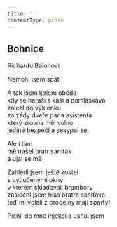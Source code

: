 ```yaml
---
title: ''
contentType: prose
---
```


## Bohnice

Richardu Balonovi

Nemohl jsem spát

A tak jsem kolem oběda  
kdy se haraší s kaší a pomlaskává  
zalezl do výklenku  
za zády dveře pana asistenta  
který zrovna měl volno  
jediné bezpečí a sesypal se

Ale i tam  
mě našel bratr saniťák  
a ujal se mě

Zahlédl jsem ještě kostel  
s vytlučenými okny  
v kterém skladovali brambory  
zaslechl jsem hlas bratra saniťáka:  
teď mi volali z prodejny mají sparty!

Píchli do mne injekci a usnul jsem
